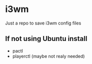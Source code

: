 # i3wm
Just a repo to save i3wm config files

## If not using Ubuntu install
- pactl
- playerctl (maybe not realy needed)
